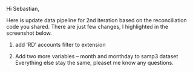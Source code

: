 Hi Sebastian,

Here is update data pipeline for 2nd iteration based on the reconciliation code you shared. There are just few changes, I highlighted in the screenshot below.

1.	add ‘RD’ accounts filter to extension
 
2.	Add two more variables – month and monthday to samp3 dataset 
Everything else stay the same, pleaset me know any questions.

